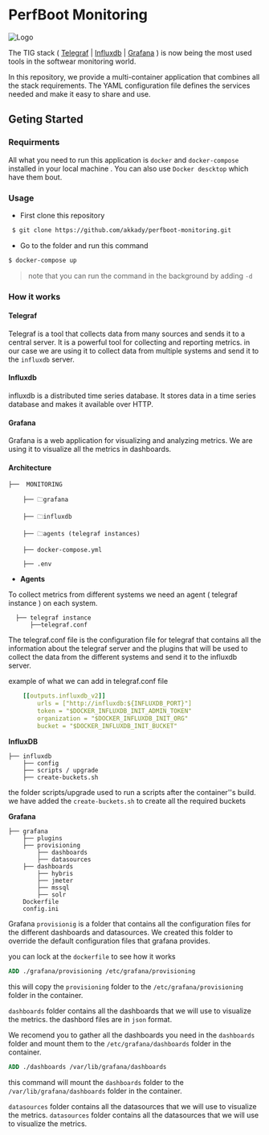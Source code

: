 # PerfBoot Monitoring

![Logo](https://blog.octo.com/wp-content/uploads/2017/05/screenshot-from-2017-05-26-15-50-46-1024x130.png)

The TIG stack ( [Telegraf](https://docs.influxdata.com/telegraf/v1.22/) | [Influxdb](https://docs.influxdata.com/influxdb/v2.2/) | [Grafana](https://grafana.com/docs/grafana/latest/) ) is now being the most used tools in the softwear monitoring world.

In this repository, we provide a multi-container application that combines all the stack requirements. The YAML configuration file defines the services needed and make it easy to share and use.

## Geting Started

### Requirments

All what you need to run this application is `docker` and `docker-compose` installed in your local machine .
You can also use `Docker descktop` which have them bout.

### Usage

- First clone this repository

```bash
 $ git clone https://github.com/akkady/perfboot-monitoring.git
```

- Go to the folder and run this command

```bash
$ docker-compose up
```

> note that you can run the command in the background by adding `-d`

### How it works

#### **Telegraf**

Telegraf is a tool that collects data from many sources and sends it to a central server. It is a powerful tool for collecting and reporting metrics. in our case we are using it to collect data from multiple systems and send it to the `influxdb` server.

#### **Influxdb**

influxdb is a distributed time series database. It stores data in a time series database and makes it available over HTTP.

#### **Grafana**

Grafana is a web application for visualizing and analyzing metrics. We are using it to visualize all the metrics in dashboards.

#### **Architecture**

```
├──  MONITORING

 	├── 🗀grafana

 	├── 🗀influxdb

 	├── 🗀agents (telegraf instances)

 	├── docker-compose.yml

 	├── .env
```


* **Agents**

To collect metrics from different systems we need an agent ( telegraf instance ) on each system.

```
  ├── telegraf instance
      ├──telegraf.conf
```

The telegraf.conf file is the configuration file for telegraf that contains all the information about the telegraf server and the plugins that will be used to collect the data from the different systems and send it to the influxdb server.

example of what we can add in telegraf.conf file

```yml
    [[outputs.influxdb_v2]]
        urls = ["http://influxdb:${INFLUXDB_PORT}"]
        token = "$DOCKER_INFLUXDB_INIT_ADMIN_TOKEN"
        organization = "$DOCKER_INFLUXDB_INIT_ORG"
        bucket = "$DOCKER_INFLUXDB_INIT_BUCKET"
```



**InfluxDB**

```
├── influxdb
    ├── config
    ├── scripts / upgrade
	├── create-buckets.sh
```

the folder scripts/upgrade used to run a scripts after the container''s build. we have added the `create-buckets.sh` to create all the required buckets

**Grafana**

```
├── grafana
    ├── plugins
    ├── provisioning
        ├── dashboards
        ├── datasources
    ├── dashboards
        ├── hybris
        ├── jmeter
        ├── mssql
        ├── solr
    Dockerfile
    config.ini
```

Grafana `provisionig` is a folder that contains all the configuration files for the different dashboards and datasources. We created this folder to override the default configuration files that grafana provides.

you can lock at the `dockerfile` to see how it works

```dockerfile
ADD ./grafana/provisioning /etc/grafana/provisioning
```

this will copy the `provisioning` folder to the `/etc/grafana/provisioning` folder in the container.

`dashboards` folder contains all the dashboards that we will use to visualize the metrics.
the dashbord files are in `json` format.

We recomend you to gather all the dashboards you need in the `dashboards` folder and mount them to the `/etc/grafana/dashboards` folder in the container.

```dockerfile
ADD ./dashboards /var/lib/grafana/dashboards
```

this command will mount the `dashboards` folder to the `/var/lib/grafana/dashboards` folder in the container.

`datasources` folder contains all the datasources that we will use to visualize the metrics.
`datasources` folder contains all the datasources that we will use to visualize the metrics.
